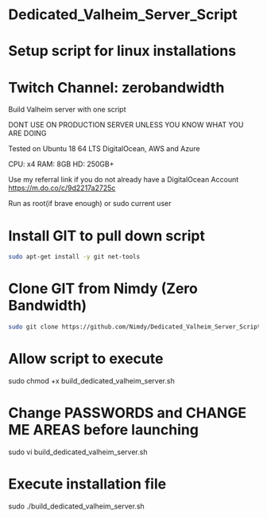 # Dedicated_Valheim_Server_Script
# Setup script for linux installations
# Twitch Channel: zerobandwidth
Build Valheim server with one script

DONT USE ON PRODUCTION SERVER UNLESS YOU KNOW WHAT YOU ARE DOING

Tested on Ubuntu 18 64 LTS DigitalOcean, AWS and Azure

CPU: x4
RAM: 8GB
HD: 250GB+


Use my referral link if you do not already have a DigitalOcean Account
https://m.do.co/c/9d2217a2725c


Run as root(if brave enough) or sudo current user 


Install GIT to pull down script
=
```sh
sudo apt-get install -y git net-tools
```

Clone GIT from Nimdy (Zero Bandwidth)
=
```sh
sudo git clone https://github.com/Nimdy/Dedicated_Valheim_Server_Script.git
```

Allow script to execute
=
sudo chmod +x build_dedicated_valheim_server.sh

Change PASSWORDS and CHANGE ME AREAS before launching
= 
sudo vi build_dedicated_valheim_server.sh


Execute installation file
=
sudo ./build_dedicated_valheim_server.sh
